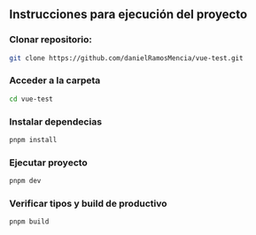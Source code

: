 ## Instrucciones para ejecución del proyecto

### Clonar repositorio:

```sh
git clone https://github.com/danielRamosMencia/vue-test.git
```

### Acceder a la carpeta

```sh
cd vue-test
```

### Instalar dependecias

```sh
pnpm install
```

### Ejecutar proyecto

```sh
pnpm dev
```

### Verificar tipos y build de productivo

```sh
pnpm build
```
